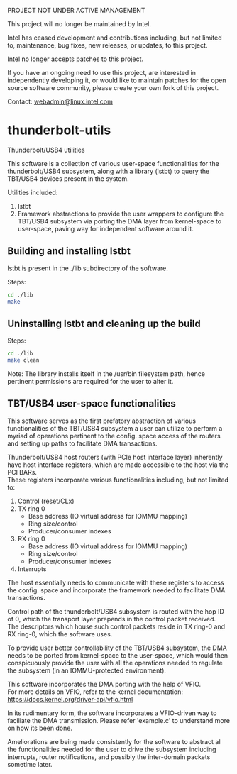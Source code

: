 PROJECT NOT UNDER ACTIVE MANAGEMENT

This project will no longer be maintained by Intel.

Intel has ceased development and contributions including, but not limited to, maintenance, bug fixes, new releases, or updates, to this project.  

Intel no longer accepts patches to this project.

If you have an ongoing need to use this project, are interested in independently developing it, or would like to maintain patches for the open source software community, please create your own fork of this project.  

Contact: webadmin@linux.intel.com
# thunderbolt-utils
Thunderbolt/USB4 utilities

This software is a collection of various user-space functionalities for the thunderbolt/USB4 subsystem, along with a library (lstbt) to query the TBT/USB4 devices present in
the system.

Utilities included:
1. lstbt
2. Framework abstractions to provide the user wrappers to configure the TBT/USB4 subsystem via porting the DMA layer from kernel-space to user-space, paving way for independent software around it.

## Building and installing lstbt
lstbt is present in the ./lib subdirectory of the software.

Steps:

```bash
cd ./lib
make
```

## Uninstalling lstbt and cleaning up the build

Steps:

```bash
cd ./lib
make clean
```

Note: The library installs itself in the /usr/bin filesystem path, hence pertinent permissions are required for the user to alter it.

## TBT/USB4 user-space functionalities
This software serves as the first prefatory abstraction of various functionalities of the TBT/USB4 subsystem a user can
utilize to perform a myriad of operations pertinent to the config. space access of the routers and setting up paths
to facilitate DMA transactions.

Thunderbolt/USB4 host routers (with PCIe host interface layer) inherently have host interface registers, which are made
accessible to the host via the PCI BARs.<br>
These registers incorporate various functionalities including, but not limited to:<br>
1. Control (reset/CLx)<br>
2. TX ring 0<br>
   - Base address (IO virtual address for IOMMU mapping)<br>
   - Ring size/control<br>
   - Producer/consumer indexes<br>
3. RX ring 0<br>
   - Base address (IO virtual address for IOMMU mapping)<br>
   - Ring size/control<br>
   - Producer/consumer indexes<br>
4. Interrupts

The host essentially needs to communicate with these registers to access the config. space and incorporate the framework
needed to facilitate DMA transactions.

Control path of the thunderbolt/USB4 subsystem is routed with the hop ID of 0, which the transport layer prepends in the
control packet received.<br>
The descriptors which house such control packets reside in TX ring-0 and RX ring-0, which the software uses.

To provide user better controllability of the TBT/USB4 subsystem, the DMA needs to be ported from kernel-space to the
user-space, which would then conspicuously provide the user with all the operations needed to regulate the subsystem
(in an IOMMU-protected environment). 

This software incorporates the DMA porting with the help of VFIO.<br>
For more details on VFIO, refer to the kernel documentation:<br>
https://docs.kernel.org/driver-api/vfio.html

In its rudimentary form, the software incorporates a VFIO-driven way to faciliate the DMA transmission. Please refer
'example.c' to understand more on how its been done.

Ameliorations are being made consistently for the software to abstract all the functionalities needed for the user to
drive the subsystem including interrupts, router notifications, and possibly the inter-domain packets sometime later.
